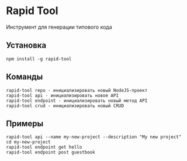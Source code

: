 # Rapid Tool

Инструмент для генерации типового кода

## Установка

```
npm install -g rapid-tool
```

## Команды

```
rapid-tool repo - инициализировать новый NodeJS-проект
rapid-tool api - инициализировать новое API
rapid-tool endpoint - инициализировать новый метод API
rapid-tool crud - инициализировать новый CRUD
```

## Примеры

```
rapid-tool api --name my-new-project --description "My new project"
cd my-new-project
rapid-tool endpoint get hello
rapid-tool endpoint post guestbook
```
